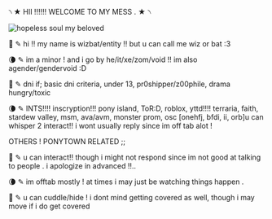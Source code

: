 ৲ ★ HII !!!!!! WELCOME TO MY MESS . ★ ৲

![hopeless soul my beloved](https://cdn.discordapp.com/attachments/585766293542666258/1052902552452218931/5C3B9383-A361-493F-8278-AB6808AAAFBD.jpg)

🦇 ✎ hi !! my name is wizbat/entity !! but u can call me wiz or bat :3

🌘 ✎ im a minor ! and i go by he/it/xe/zom/void !! im also agender/gendervoid :D

🦇 ✎ dni if; basic dni criteria, under 13, pr0shipper/z00phile, drama hungry/toxic

🌘 ✎ INTS!!!! inscryption!!! pony island, ToR:D, roblox, yttd!!!! terraria, faith, stardew valley, msm, ava/avm, monster prom, osc [onehfj, bfdi, ii, orb]u can whisper 2 interact!! i wont usually reply since im off tab alot !

OTHERS ! PONYTOWN RELATED ;;

🦇 ✎ u can interact!! though i might not respond since im not good at talking to people . i apologize in advanced !!..

🌘 ✎ im offtab mostly ! at times i may just be watching things happen . 

🦇 ✎  u can cuddle/hide ! i dont mind getting covered as well, though i may move if i do get covered

